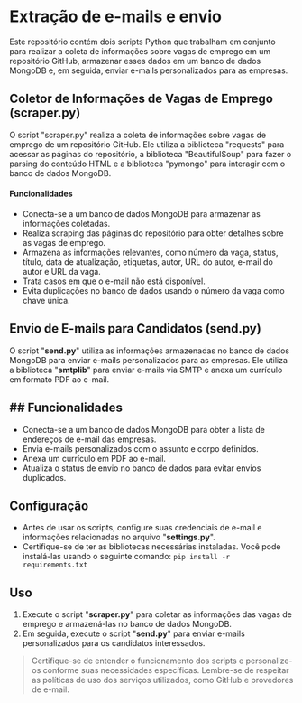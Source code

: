 # Extração de e-mails e envio

Este repositório contém dois scripts Python que trabalham em conjunto para realizar a coleta de informações sobre vagas de emprego em um repositório GitHub, armazenar esses dados em um banco de dados MongoDB e, em seguida, enviar e-mails personalizados para as empresas.

## Coletor de Informações de Vagas de Emprego (scraper.py)

O script "scraper.py" realiza a coleta de informações sobre vagas de emprego de um repositório GitHub. Ele utiliza a biblioteca "requests" para acessar as páginas do repositório, a biblioteca "BeautifulSoup" para fazer o parsing do conteúdo HTML e a biblioteca "pymongo" para interagir com o banco de dados MongoDB.

#### Funcionalidades

- Conecta-se a um banco de dados MongoDB para armazenar as informações coletadas.
- Realiza scraping das páginas do repositório para obter detalhes sobre as vagas de emprego.
- Armazena as informações relevantes, como número da vaga, status, título, data de atualização, etiquetas, autor, URL do autor, e-mail do autor e URL da vaga.
- Trata casos em que o e-mail não está disponível.
- Evita duplicações no banco de dados usando o número da vaga como chave única.

## Envio de E-mails para Candidatos (send.py)

O script "**send.py**" utiliza as informações armazenadas no banco de dados MongoDB para enviar e-mails personalizados para as empresas. Ele utiliza a biblioteca "**smtplib**" para enviar e-mails via SMTP e anexa um currículo em formato PDF ao e-mail.

##  ## Funcionalidades

- Conecta-se a um banco de dados MongoDB para obter a lista de endereços de e-mail das empresas.
- Envia e-mails personalizados com o assunto e corpo definidos.
- Anexa um currículo em PDF ao e-mail.
- Atualiza o status de envio no banco de dados para evitar envios duplicados.

## Configuração

- Antes de usar os scripts, configure suas credenciais de e-mail e informações relacionadas no arquivo "**settings.py**".
- Certifique-se de ter as bibliotecas necessárias instaladas. Você pode instalá-las usando o seguinte comando:
`pip install -r requirements.txt`

## Uso

1. Execute o script "**scraper.py**" para coletar as informações das vagas de emprego e armazená-las no banco de dados MongoDB.
2. Em seguida, execute o script "**send.py**" para enviar e-mails personalizados para os candidatos interessados.

>Certifique-se de entender o funcionamento dos scripts e personalize-os conforme suas necessidades específicas. Lembre-se de respeitar as políticas de uso dos serviços utilizados, como GitHub e provedores de e-mail.
